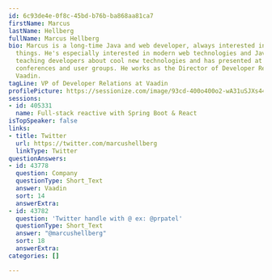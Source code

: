 ```yaml
---
id: 6c93de4e-0f8c-45bd-b76b-ba868aa81ca7
firstName: Marcus
lastName: Hellberg
fullName: Marcus Hellberg
bio: Marcus is a long-time Java and web developer, always interested in learning new
  things. He's especially interested in modern web technologies and Java. Marcus loves
  teaching developers about cool new technologies and has presented at over 50 international
  conferences and user groups. He works as the Director of Developer Relations at
  Vaadin.
tagLine: VP of Developer Relations at Vaadin
profilePicture: https://sessionize.com/image/93cd-400o400o2-wA31uSJXs44iXtLSXRu6xw.jpg
sessions:
- id: 405331
  name: Full-stack reactive with Spring Boot & React
isTopSpeaker: false
links:
- title: Twitter
  url: https://twitter.com/marcushellberg
  linkType: Twitter
questionAnswers:
- id: 43778
  question: Company
  questionType: Short_Text
  answer: Vaadin
  sort: 14
  answerExtra: 
- id: 43782
  question: 'Twitter handle with @ ex: @prpatel'
  questionType: Short_Text
  answer: "@marcushellberg"
  sort: 18
  answerExtra: 
categories: []

---
```

